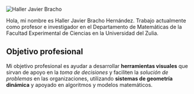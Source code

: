 <p><img src="https://i.imgur.com/QmebUsz.jpg" alt="Haller Javier Bracho"></p>
<p>Hola, mi nombre es Haller Javier Bracho Hernández. Trabajo actualmente<br>
como profesor e investigador en el Departamento de Matemáticas de la<br>
Facultad Experimental de Ciencias en la Universidad del Zulia.</p>
<h2 id="objetivo-profesional">Objetivo profesional</h2>
<p>Mi objetivo profesional es ayudar a desarrollar <strong>herramientas visuales</strong> que sirvan de apoyo en la <em>toma de decisiones</em> y faciliten la <em>solución de problemas</em> en las organizaciones, utilizando <strong>sistemas de geometría dinámica</strong> y apoyado en algoritmos y modelos matemáticos.</p>
